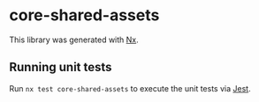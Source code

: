# core-shared-assets

This library was generated with [Nx](https://nx.dev).

## Running unit tests

Run `nx test core-shared-assets` to execute the unit tests via [Jest](https://jestjs.io).
